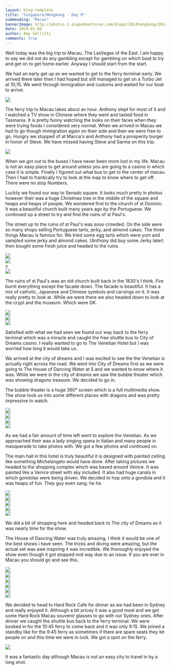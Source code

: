 ```yaml
---
layout: blog-template
title: "Singapore/Hongkong - Day 9"
subHeading: "Macau"
bannerImage: http://photos-1.asapadventures.com/blogs/2014hongkong/2014-01-04/P1042281.JPG_compressed.JPEG
date: 2014-01-04
author: Amy Sellitti
comments: true
---
```


Well today was the big trip to Macau. The LasVegas of the East. I am happy to say we did not do any gambling except for gambling on which boat to try and get on to get home earlier. Anyway I should start from the start.

We had an early get up as we wanted to get to the ferry terminal early. We arrived there later then I had hoped but still managed to get on a Turbo Jet at 10;15. We went through immigration and customs and waited for our boat to arrive.

<div class="center-image"><img src="http://photos-1.asapadventures.com/blogs/2014hongkong/2014-01-04/IMG_6027.JPG_compressed.JPEG" /></div>

The ferry trip to Macau takes about an hour. Anthony slept for most of it and I watched a TV show in Chinese where they went and tasted food in Tasmania. It is pretty funny watching the looks on their faces when they were trying foods I considered very normal. When we arrived in Macau we had to go though immigration again on their side and then we were free to go. Hungry we stopped of at Macca's and Anthony had a prosperity burger in honor of Steve. We have missed having Steve and Sarma on this trip.

<div class="center-image"><img src="http://photos-1.asapadventures.com/blogs/2014hongkong/2014-01-04/IMG_6029.JPG_compressed.JPEG" /></div>

When we got out to the buses I have never been more lost in my life. Macau is not an easy place to get around unless you are going to a casino in which case it is simple. Finally I figured out what bus to get to the center of macau. Then I had to frantically try to look at the map to know where to get off. There were no stop Numbers.

Luckily we found our way to Senado square. It looks much pretty in photos however their was a huge Christmas tree in the middle of the square and heaps and heaps of people. We wondered first to the church of st Dominic. It was a beautiful church built many years ago by the Portuguese. We continued up a street to try and find the ruins of st Paul's.

The street up to the ruins of st Paul's was sooo crowded. On the side were so many shops selling Portuguese tarts, jerky, and almond cakes. The three things Macau is famous for. We tried some egg tarts which were yum and sampled some jerky and almond cakes. (Anthony did buy some Jerky later) then bought some fresh juice and headed to the ruins.

<div class="center-image"><img src="http://photos-1.asapadventures.com/blogs/2014hongkong/2014-01-04/IMG_6033.JPG_compressed.JPEG" /></div>
<div class="center-image"><img src="http://photos-1.asapadventures.com/blogs/2014hongkong/2014-01-04/P1042260.JPG_compressed.JPEG" /></div>
v<div class="center-image"><img src="http://photos-1.asapadventures.com/blogs/2014hongkong/2014-01-04/P1042268.JPG_compressed.JPEG" /></div>

The ruins of st Paul's was an old church built back in the 1830's I think. Fire burnt everything except the facade down. The facade is beautiful. It has a mix of catholic, Japanese and Chinese symbols and carvings on it. It was really pretty to look at. While we were there we also headed down to look at the crypt and the museum. Which were OK.

<div class="center-image"><img src="http://photos-1.asapadventures.com/blogs/2014hongkong/2014-01-04/P1042270.JPG_compressed.JPEG" /></div>
<div class="center-image"><img src="http://photos-1.asapadventures.com/blogs/2014hongkong/2014-01-04/P1042281.JPG_compressed.JPEG" /></div>
<div class="center-image"><img src="http://photos-1.asapadventures.com/blogs/2014hongkong/2014-01-04/IMG_6047.JPG_compressed.JPEG" /></div>

Satisfied with what we had seen we found our way back to the ferry terminal which was a miracle and caught the free shuttle bus to City of Dreams casino. I really wanted to go to The Venetian Hotel but I was worried how long it would take us.

We arrived at the city of dreams and I was excited to see the the Venetian is actually right across the road. We went into City of Dreams first as we were going to The House of Dancing Water at 5 and we wanted to know where it was. While we were in the city of dreams we saw the bubble theater which was showing dragons treasure. We decided to go in.

The bubble theater is a huge 360° screen which is a full multimedia show. The show took us into some different places with dragons and was pretty impressive to watch.

<div class="center-image"><img src="http://photos-1.asapadventures.com/blogs/2014hongkong/2014-01-04/IMG_6073.JPG_compressed.JPEG" /></div>
<div class="center-image"><img src="http://photos-1.asapadventures.com/blogs/2014hongkong/2014-01-04/P1042311.JPG_compressed.JPEG" /></div>
<div class="center-image"><img src="http://photos-1.asapadventures.com/blogs/2014hongkong/2014-01-04/IMG_6082.JPG_compressed.JPEG" /></div>
<div class="center-image"><img src="http://photos-1.asapadventures.com/blogs/2014hongkong/2014-01-04/P1042316.JPG_compressed.JPEG" /></div>

As we had a fair amount of time left went to explore the Venetian. As we approached their was a lady singing opera in Italian and many people in masquerade to take photos with. We got a few photos and continued on.

The main hall in this hotel is truly beautiful it is designed with painted ceiling like something Michelangelo would have done. After taking pictures we headed to the shopping complex which was based around Venice. It was painted like a Venice street with sky included. It also had huge canals in which gondolas were being driven. We decided to hop onto a gondola and it was heaps of fun. They guy even sang. he he.

<div class="center-image"><img src="http://photos-1.asapadventures.com/blogs/2014hongkong/2014-01-04/IMG_6103.JPG_compressed.JPEG" /></div>
<div class="center-image"><img src="http://photos-1.asapadventures.com/blogs/2014hongkong/2014-01-04/IMG_6104.JPG_compressed.JPEG" /></div>
<div class="center-image"><img src="http://photos-1.asapadventures.com/blogs/2014hongkong/2014-01-04/IMG_6107.JPG_compressed.JPEG" /></div>
<div class="center-image"><img src="http://photos-1.asapadventures.com/blogs/2014hongkong/2014-01-04/IMG_6112.JPG_compressed.JPEG" /></div>
<div class="center-image"><img src="http://photos-1.asapadventures.com/blogs/2014hongkong/2014-01-04/P1042344.JPG_compressed.JPEG" /></div>

We did a bit of shopping here and headed back to The city of Dreams as it was nearly time for the show.

The House of Dancing Water was truly amazing. I think it would be one of the best shows i have seen. The tricks and diving were amazing, but the actual set was awe inspiring it was incredible. We thoroughly enjoyed the show even though it got stopped mid way due to an issue. If you are ever in Macau you should go and see this.

<div class="center-image"><img src="http://photos-1.asapadventures.com/blogs/2014hongkong/2014-01-04/IMG_6140.JPG_compressed.JPEG" /></div>
<div class="center-image"><img src="http://photos-1.asapadventures.com/blogs/2014hongkong/2014-01-04/IMG_6144.JPG_compressed.JPEG" /></div>
<div class="center-image"><img src="http://photos-1.asapadventures.com/blogs/2014hongkong/2014-01-04/IMG_6155.JPG_compressed.JPEG" /></div>
<div class="center-image"><img src="http://photos-1.asapadventures.com/blogs/2014hongkong/2014-01-04/IMG_6161.JPG_compressed.JPEG" /></div>
<div class="center-image"><img src="http://photos-1.asapadventures.com/blogs/2014hongkong/2014-01-04/IMG_6173.JPG_compressed.JPEG" /></div>
<div class="center-image"><img src="http://photos-1.asapadventures.com/blogs/2014hongkong/2014-01-04/P1042362.JPG_compressed.JPEG" /></div>

We decided to head to Hard Rock Cafe for dinner as we had been in Sydney and really enjoyed it. Although a bit pricey it was a good meal and we got some Hard Rock Macau souvenir glasses to go with our Sydney ones. After dinner we caught the shuttle bus back to the ferry terminal. We were booked in for the 10:45 ferry to come back and it was only 9:15. We joined a standby like for the 9:45 ferry as sometimes if there are spare seats they let people on and this time we were in luck. We got a spot on the ferry.

<div class="center-image"><img src="http://photos-1.asapadventures.com/blogs/2014hongkong/2014-01-04/IMG_6230.JPG_compressed.JPEG" /></div>

It was a fantastic day although Macau is not an easy city to travel in by a long shot.
